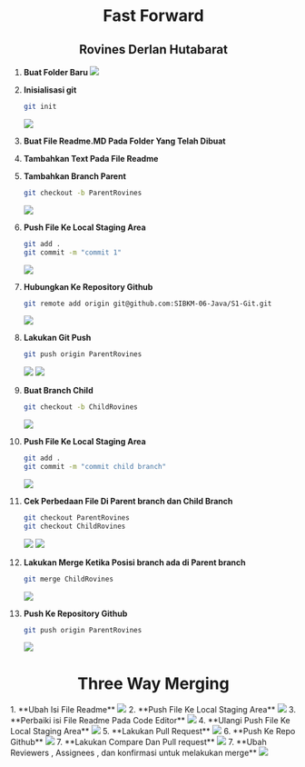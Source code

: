 <div style="text-align:center;">

# Fast Forward <br/>

## **Rovines Derlan Hutabarat**

</div>

1. **Buat Folder Baru**
   <img src="./assets/Screenshot (687).png"/>

2. **Inisialisasi git**
   ```bash
   git init
   ```
   <img src="./assets/Screenshot (701).png"/>
3. **Buat File Readme.MD Pada Folder Yang Telah Dibuat**
4. **Tambahkan Text Pada File Readme**
5. **Tambahkan Branch Parent**
   ```bash
   git checkout -b ParentRovines
   ```
   <img src="./assets/Screenshot (702).png"/>
6. **Push File Ke Local Staging Area**
   ```bash
   git add .
   git commit -m "commit 1"
   ```
   <img src="./assets/Screenshot (703).png"/>
7. **Hubungkan Ke Repository Github**
   ```bash
   git remote add origin git@github.com:SIBKM-06-Java/S1-Git.git
   ```
   <img src="./assets/Screenshot (704).png"/>
8. **Lakukan Git Push**
   ```bash
   git push origin ParentRovines
   ```
   <img src="./assets/Screenshot (705).png"/>
   <img src="./assets/Screenshot (706).png"/>
9. **Buat Branch Child**

   ```bash
   git checkout -b ChildRovines
   ```

   <img src="./assets/Screenshot (707).png"/>

10. **Push File Ke Local Staging Area**
    ```bash
    git add .
    git commit -m "commit child branch"
    ```
    <img src="./assets/Screenshot (708).png"/>
11. **Cek Perbedaan File Di Parent branch dan Child Branch**
    ```bash
    git checkout ParentRovines
    git checkout ChildRovines
    ```
    <img src="./assets/Screenshot (709).png"/>
    <img src="./assets/Screenshot (710).png"/>
12. **Lakukan Merge Ketika Posisi branch ada di Parent branch**
    ```bash
    git merge ChildRovines
    ```
    <img src="./assets/Screenshot (712).png"/>
13. **Push Ke Repository Github**
    ```bash
    git push origin ParentRovines
    ```
    <img src="./assets/Screenshot (713).png"/>

<div style="text-align:center;">

# Three Way Merging <br/>

</div>
1. **Ubah Isi File Readme**
   <img src="./assets/Screenshot (687).png"/>
2. **Push File Ke Local Staging Area**
    <img src="./assets/Screenshot (708).png"/>
3. **Perbaiki isi File Readme Pada Code Editor**
    <img src="./assets/Screenshot (714).png"/>
4. **Ulangi Push File Ke Local Staging Area**
    <img src="./assets/Screenshot (708).png"/>
5. **Lakukan Pull Request**
    <img src="./assets/Screenshot (717).png"/>
6. **Push Ke Repo Github**
    <img src="./assets/Screenshot (713).png"/>
7. **Lakukan Compare Dan Pull request**
    <img src="./assets/Screenshot (716).png"/>
7. **Ubah Reviewers , Assignees , dan konfirmasi untuk melakukan merge**
    <img src="./assets/Screenshot (720).png"/>
